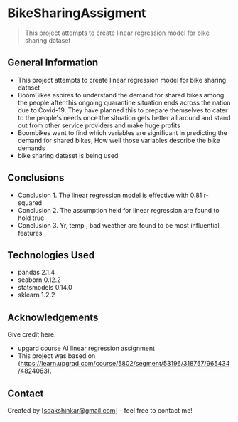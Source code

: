# BikeSharingAssigment
> This project attempts to create linear regression model for bike sharing dataset



## General Information
- This project attempts to create linear regression model for bike sharing dataset
- BoomBikes aspires to understand the demand for shared bikes among the people after this ongoing quarantine situation ends across the nation due to Covid-19. They have planned this to prepare themselves to cater to the people's needs once the situation gets better all around and stand out from other service providers and make huge profits
- Boombikes want to find which variables are significant in predicting the demand for shared    bikes, How well those variables describe the bike demands
- bike sharing dataset is being used



## Conclusions
- Conclusion 1. The linear regression model is effective with 0.81 r-squared
- Conclusion 2. The assumption held for linear regression are found to hold true
- Conclusion 3. Yr, temp , bad weather are found to be most influential features


## Technologies Used
- pandas 2.1.4
- seaborn 0.12.2
- statsmodels 0.14.0
- sklearn 1.2.2



## Acknowledgements
Give credit here.
- upgard course AI linear regression assignment
- This project was based on (https://learn.upgrad.com/course/5802/segment/53196/318757/965434/4824063).


## Contact
Created by [sdakshinkar@gmail.com] - feel free to contact me!

